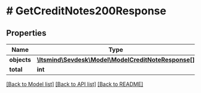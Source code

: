 # # GetCreditNotes200Response

## Properties

Name | Type | Description | Notes
------------ | ------------- | ------------- | -------------
**objects** | [**\Itsmind\Sevdesk\Model\ModelCreditNoteResponse[]**](ModelCreditNoteResponse.md) |  |
**total** | **int** |  | [optional]

[[Back to Model list]](../../README.md#models) [[Back to API list]](../../README.md#endpoints) [[Back to README]](../../README.md)
